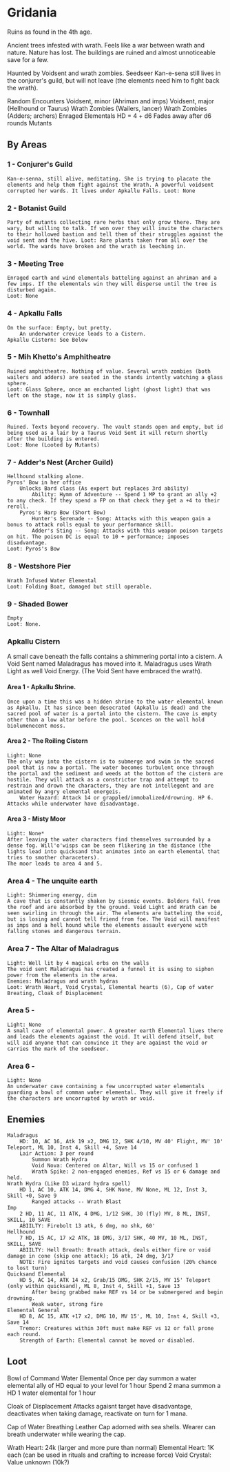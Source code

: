 # Gridania
Ruins as found in the 4th age.

Ancient trees infested with wrath. Feels like a war between wrath and nature. Nature has lost.
The buildings are ruined and almost unnoticeable save for a few.

Haunted by Voidsent and wrath zombies. Seedseer Kan-e-sena still lives in the conjurer's guild, but will not leave (the elements need him to fight back the wrath).

Random Encounters
Voidsent, minor (Ahriman and imps)
Voidsent, major (Hellhound or Taurus)
Wrath Zombies (Wailers, lancer)
Wrath Zombies (Adders; archers)
Enraged Elementals
    HD = 4 + d6
    Fades away after d6 rounds
Mutants

## By Areas

### 1 - Conjurer's Guild
    Kan-e-senna, still alive, meditating. She is trying to placate the elements and help them fight against the Wrath. A powerful voidsent corrupted her wards. It lives under Apkallu Falls. Loot: None

### 2 - Botanist Guild
    Party of mutants collecting rare herbs that only grow there. They are wary, but willing to talk. If won over they will invite the characters to their hollowed bastion and tell them of their struggles against the void sent and the hive. Loot: Rare plants taken from all over the world. The wards have broken and the wrath is leeching in.

### 3 - Meeting Tree
    Enraged earth and wind elementals batteling against an ahriman and a few imps. If the elementals win they will disperse until the tree is disturbed again. 
    Loot: None

### 4 - Apkallu Falls
    On the surface: Empty, but pretty. 
        An underwater crevice leads to a Cistern.
    Apkallu Cistern: See Below

### 5 - Mih Khetto's Amphitheatre
    Ruined amphitheatre. Nothing of value. Several wrath zombies (both wailers and adders) are seated in the stands intently watching a glass sphere.
    Loot: Glass Sphere, once an enchanted light (ghost light) that was left on the stage, now it is simply glass.

### 6 - Townhall
    Ruined. Texts beyond recovery. The vault stands open and empty, but id being used as a lair by a Taurus Void Sent it will return shortly after the building is entered. 
    Loot: None (Looted by Mutants)

### 7 - Adder's Nest (Archer Guild)
    Hellhound stalking alone.
    Pyros' Bow in her office
        Unlocks Bard class (As expert but replaces 3rd ability)
            Ability: Hymm of Adventure -- Spend 1 MP to grant an ally +2 to any check. If they spend a FP on that check they get a +4 to their reroll.
        Pyros's Harp Bow (Short Bow)
            Hunter's Serenade -- Song: Attacks with this weapon gain a bonus to attack rolls equal to your performance skill. 
            Adder's Sting -- Song: Attacks with this weapon poison targets on hit. The poison DC is equal to 10 + performance; imposes disadvantage.
    Loot: Pyros's Bow

### 8 - Westshore Pier
    Wrath Infused Water Elemental
    Loot: Folding Boat, damaged but still operable.

### 9 - Shaded Bower
    Empty
    Loot: None.

### Apkallu Cistern

A small cave beneath the falls contains a shimmering portal into a cistern. A Void Sent named Maladragus has moved into it. Maladragus uses Wrath Light as well Void Energy. (The Void Sent have embraced the wrath).

#### Area 1 - Apkallu Shrine.
    Once upon a time this was a hidden shrine to the water elemental known as Apkallu. It has since been desecrated (Apkallu is dead) and the sacred pool of water is a portal into the cistern. The cave is empty other than a low altar before the pool. Sconces on the wall hold biolumenecent moss.

#### Area 2 - The Roiling Cistern
    Light: None
    The only way into the cistern is to submerge and swim in the sacred pool that is now a portal. The water becomes turbulent once through the portal and the sediment and weeds at the bottom of the cistern are hostile. They will attack as a constrictor trap and attempt to restrain and drown the characters, they are not intellegent and are animated by angry elemental energeis.
        Water Hazard: Attack 14 or grappled/immobalized/drowning. HP 6. Attacks while underwater have disadvantage.

#### Area 3 - Misty Moor
    Light: None*
    After leaving the water characters find themselves surrounded by a dense fog. Will'o'wisps can be seen flikering in the distance (the lights lead into quicksand that animates into an earth elemental that tries to smother characeters).
    The moor leads to area 4 and 5.

### Area 4 - The unquite earth
    Light: Shimmering energy, dim
    A cave that is constantly shaken by siesmic events. Bolders fall from the roof and are absorbed by the ground. Void Light and Wrath can be seen swirling in through the air. The elements are batteling the void, but is losing and cannot tell friend from foe. The Void will manifest as imps and a hell hound while the elements assault everyone with falling stones and dangerous terrain.

### Area 7 - The Altar of Maladragus
    Light: Well lit by 4 magical orbs on the walls
    The void sent Maladragus has created a funnel it is using to siphon power from the elements in the area.
    Enemies: Maladragus and wrath hydras
    Loot: Wrath Heart, Void Crystal, Elemental hearts (6), Cap of water Breating, Cloak of Displacement

### Area 5 - 
    Light: None
    A small cave of elemental power. A greater earth Elemental lives there and leads the elements against the void. It will defend itself, but will aid anyone that can convince it they are against the void or carries the mark of the seedseer.

### Area 6 -
    Light: None
    An underwater cave containing a few uncorrupted water elementals guarding a bowl of comman water elemental. They will give it freely if the characters are uncorrupted by wrath or void.

## Enemies

    Maladragus
        HD: 10, AC 16, Atk 19 x2, DMG 12, SHK 4/10, MV 40' Flight, MV' 10' Teleport, ML 10, Inst 4, Skill +4, Save 14
        Lair Action: 3 per round 
            Summon Wrath Hydra  
            Void Nova: Centered on Altar, Will vs 15 or confused 1
            Wrath Spike: 2 non-engaged enemies, Ref vs 15 or 6 damage and held.
    Wrath Hydra (Like D3 wizard hydra spell)
        HD 1, AC 10, ATK 14, DMG 4, SHK None, MV None, ML 12, Inst 3, Skill +0, Save 9
            Ranged attacks -- Wrath Blast
    Imp
        2 HD, 11 AC, 11 ATK, 4 DMG, 1/12 SHK, 30 (fly) MV, 8 ML, INST, SKILL, 10 SAVE
        ABIILTY: Firebolt 13 atk, 6 dmg, no shk, 60'
    Hellhound
        7 HD, 15 AC, 17 x2 ATK, 18 DMG, 3/17 SHK, 40 MV, 10 ML, INST, SKILL, SAVE
        ABIILTY: Hell Breath: Breath attack, deals either fire or void damage in cone (skip one attack); 16 atk, 24 dmg, 3/17
        NOTE: Fire ignites targets and void causes confusion (20% chance to lost turn)
    Quicksand Elemental
        HD 5, AC 14, ATK 14 x2, Grab/15 DMG, SHK 2/15, MV 15' Teleport (only within quicksand), ML 8, Inst 4, Skill +1, Save 13
            After being grabbed make REF vs 14 or be submergered and begin drowning.
            Weak water, strong fire
    Elemental General
        HD 8, AC 15, ATK +17 x2, DMG 10, MV 15', ML 10, Inst 4, Skill +3, Save 14
        Tremor: Creatures within 30ft must make REF vs 12 or fall prone each round.
        Strength of Earth: Elemental cannot be moved or disabled.

## Loot

Bowl of Command Water Elemental
    Once per day summon a water elemental ally of HD equal to your level for 1 hour
    Spend 2 mana summon a HD 1 water elemental for 1 hour

Cloak of Displacement
    Attacks agaisnt target have disadvantage, deactivates when taking damage, reactivate on turn for 1 mana.

Cap of Water Breathing
    Leather Cap adorned with sea shells. Wearer can breath underwater while wearing the cap.

Wrath Heart: 24k (larger and more pure than normal)
Elemental Heart: 1K each (can be used in rituals and crafting to increase force)
Void Crystal: Value unknown (10k?)